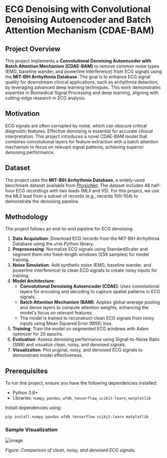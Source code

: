 # ECG Denoising with Convolutional Denoising Autoencoder and Batch Attention Mechanism (CDAE-BAM)

## Project Overview
This project implements a **Convolutional Denoising Autoencoder with Batch Attention Mechanism (CDAE-BAM)** to remove common noise types (EMG, baseline wander, and powerline interference) from ECG signals using the **MIT-BIH Arrhythmia Database**. The goal is to enhance ECG signal quality for downstream clinical applications, such as arrhythmia detection, by leveraging advanced deep learning techniques. This work demonstrates expertise in Biomedical Signal Processing and deep learning, aligning with cutting-edge research in ECG analysis.

## Motivation
ECG signals are often corrupted by noise, which can obscure critical diagnostic features. Effective denoising is essential for accurate clinical interpretation. This project introduces a novel CDAE-BAM model that combines convolutional layers for feature extraction with a batch attention mechanism to focus on relevant signal patterns, achieving superior denoising performance.

## Dataset
The project uses the **MIT-BIH Arrhythmia Database**, a widely-used benchmark dataset available from [PhysioNet](https://physionet.org/content/mitdb/1.0.0/). The dataset includes 48 half-hour ECG recordings with two leads (MLII and V5). For this project, we use the MLII lead from a subset of records (e.g., records 100–104) to demonstrate the denoising pipeline.

## Methodology
The project follows an end-to-end pipeline for ECG denoising:

1. **Data Acquisition**: Download ECG records from the MIT-BIH Arrhythmia Database using the `wfdb` Python library.
2. **Preprocessing**: Normalize ECG signals using StandardScaler and segment them into fixed-length windows (256 samples) for model training.
3. **Noise Simulation**: Add synthetic noise (EMG, baseline wander, and powerline interference) to clean ECG signals to create noisy inputs for training.
4. **Model Architecture**:
   - **Convolutional Denoising Autoencoder (CDAE)**: Uses convolutional layers for encoding and decoding to capture spatial patterns in ECG signals.
   - **Batch Attention Mechanism (BAM)**: Applies global average pooling and dense layers to compute attention weights, enhancing the model's focus on relevant features.
   - The model is trained to reconstruct clean ECG signals from noisy inputs using Mean Squared Error (MSE) loss.
5. **Training**: Train the model on segmented ECG windows with Adam optimizer for 20 epochs.
6. **Evaluation**: Assess denoising performance using Signal-to-Noise Ratio (SNR) and visualize clean, noisy, and denoised signals.
7. **Visualization**: Plot original, noisy, and denoised ECG signals to demonstrate model effectiveness.

## Prerequisites
To run this project, ensure you have the following dependencies installed:
- Python 3.8+
- Libraries: `numpy`, `pandas`, `wfdb`, `tensorflow`, `scikit-learn`, `matplotlib`

Install dependencies using:
```bash
pip install numpy pandas wfdb tensorflow scikit-learn matplotlib
```

### Sample Visualization
![image](https://github.com/user-attachments/assets/521ff20e-66a1-4abd-8062-78fa35b36739)

*Figure: Comparison of clean, noisy, and denoised ECG signals.*

